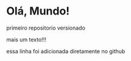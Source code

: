 # Olá, Mundo!
  primeiro repositorio versionado

mais um texto!!!

essa linha foi adicionada diretamente no github
